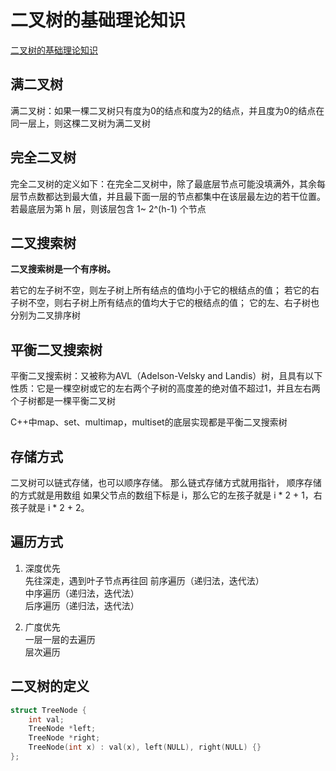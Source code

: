 # 二叉树的基础理论知识
[二叉树的基础理论知识](https://programmercarl.com/%E4%BA%8C%E5%8F%89%E6%A0%91%E7%90%86%E8%AE%BA%E5%9F%BA%E7%A1%80.html#%E4%BA%8C%E5%8F%89%E6%A0%91%E7%9A%84%E7%A7%8D%E7%B1%BB)
## 满二叉树
满二叉树：如果一棵二叉树只有度为0的结点和度为2的结点，并且度为0的结点在同一层上，则这棵二叉树为满二叉树
## 完全二叉树
完全二叉树的定义如下：在完全二叉树中，除了最底层节点可能没填满外，其余每层节点数都达到最大值，并且最下面一层的节点都集中在该层最左边的若干位置。若最底层为第 h 层，则该层包含 1~ 2^(h-1)  个节点

## 二叉搜索树
**二叉搜索树是一个有序树。**

若它的左子树不空，则左子树上所有结点的值均小于它的根结点的值；
若它的右子树不空，则右子树上所有结点的值均大于它的根结点的值；
它的左、右子树也分别为二叉排序树

## 平衡二叉搜索树
平衡二叉搜索树：又被称为AVL（Adelson-Velsky and Landis）树，且具有以下性质：它是一棵空树或它的左右两个子树的高度差的绝对值不超过1，并且左右两个子树都是一棵平衡二叉树

C++中map、set、multimap，multiset的底层实现都是平衡二叉搜索树

## 存储方式

二叉树可以链式存储，也可以顺序存储。
那么链式存储方式就用指针， 顺序存储的方式就是用数组
如果父节点的数组下标是 i，那么它的左孩子就是 i * 2 + 1，右孩子就是 i * 2 + 2。

## 遍历方式
1. 深度优先<br>
先往深走，遇到叶子节点再往回
前序遍历（递归法，迭代法）<br>
中序遍历（递归法，迭代法）<br>
后序遍历（递归法，迭代法）<br>

2. 广度优先<br>
一层一层的去遍历<br>
层次遍历

## 二叉树的定义
``` C++
struct TreeNode {
    int val;
    TreeNode *left;
    TreeNode *right;
    TreeNode(int x) : val(x), left(NULL), right(NULL) {}
};
```